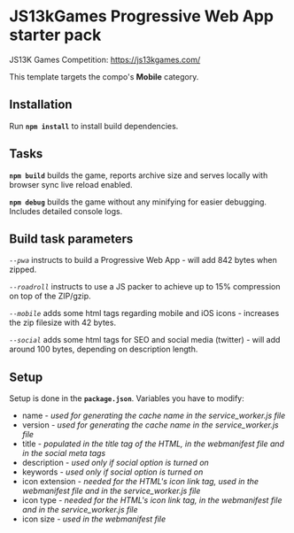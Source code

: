 # JS13kGames Progressive Web App starter pack

JS13K Games Competition: https://js13kgames.com/

This template targets the compo's **Mobile** category.

## Installation
Run **`npm install`** to install build dependencies.

## Tasks
**`npm build`** builds the game, reports archive size and serves locally with browser sync live reload enabled.

**`npm debug`** builds the game without any minifying for easier debugging. Includes detailed console logs.

## Build task parameters
*`--pwa`* instructs to build a Progressive Web App - will add 842 bytes when zipped.

*`--roadroll`* instructs to use a JS packer to achieve up to 15% compression on top of the ZIP/gzip.

*`--mobile`* adds some html tags regarding mobile and iOS icons - increases the zip filesize with 42 bytes.

*`--social`* adds some html tags for SEO and social media (twitter) - will add around 100 bytes, depending on description length.

## Setup
Setup is done in the **`package.json`**. Variables you have to modify:

- name - *used for generating the cache name in the service_worker.js file*
- version - *used for generating the cache name in the service_worker.js file*
- title - *populated in the title tag of the HTML, in the webmanifest file and in the social meta tags*
- description - *used only if social option is turned on*
- keywords - *used only if social option is turned on*
- icon extension - *needed for the HTML's icon link tag, used in the webmanifest file and in the service_worker.js file*
- icon type - *needed for the HTML's icon link tag, in the webmanifest file and in the service_worker.js file*
- icon size - *used in the webmanifest file*
